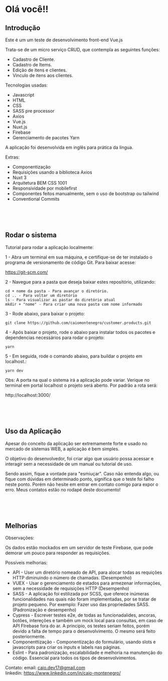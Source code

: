 <h1> Olá você!! </h1>

<h2>Introdução</h2>

<p>Este é um um teste de desenvolvimento front-end Vue.js</p>

Trata-se de um micro serviço CRUD, que contempla as seguintes funções:

- Cadastro de Cliente.
- Cadastro de Items.
- Edição de itens e clientes.
- Vinculo de itens aos clientes.

Tecnologias usadas:

- Javascript
- HTML
- CSS
- SASS pre processor
- Axios
- Vue.js
- Nuxt.js
- Firebase
- Gerenciamento de pacotes Yarn

A aplicação foi desenvolvida em inglês para prática da língua. 

Extras:

- Componentização
- Requisições usando a biblioteca Axios
- Nuxt 3 
- Arquitetura BEM CSS 1001
- Responsividade por mobilefirst
- Componentes feitos manualmente, sem o uso de bootstrap ou tailwind
- Conventional Commits

</br></br></br>

<h2>Rodar o sistema</h2>

Tutorial para rodar a aplicação localmente:

1 - Abra um terminal em sua máquina, e certifique-se de ter instalado o 
programa de versionamento de código Git. Para baixar acesse:

https://git-scm.com/

2 - Navegue para a pasta que deseja baixar estes repositório, utilizando:

    cd + nome da pasta - Para avançar o diretório.
    cd .. - Para voltar um diretório
    ls - Para visualizar as pastar do diretório atual
    mkdir + "nome" - Para criar uma nova pasta com nome informado

3 - Rode abaixo, para baixar o projeto:

    git clone https://github.com/caiomontenegro/customer.products.git

4 - Após baixar o projeto, rode o abaixo para instalar todos os pacotes
e dependencias necessários para rodar o projeto:

    yarn 

5 - Em seguida, rode o comando abaixo, para buildar o projeto em localhost.:

    yarn dev

Obs: A porta na qual o sistema irá a aplicação pode variar. Verique no terminal
em portal localhost o projeto será aberto. Por padrão a rota será:

http://localhost:3000/


</br></br></br>

<h2>Uso da Aplicação</h2>

Apesar do conceito da aplicação ser extremamente forte e usado no mercado de 
sistemas WEB, a aplicação é bem simples. 

O objetivo do desenvolvedor, foi criar algo que usuário possa acessar e interagir
sem a necessidade de um manual ou tutorial de uso. 

Sendo assim, fique a vontade para "esmiuçar". Caso não entenda algo, ou fique
com dúvidas em determinado ponto, significa que o teste foi falho neste ponto.
Porém não hesite em entrar em contato comigo para expor o erro. Meus contatos
estão no rodapé deste documento!


</br></br></br>

<h2>Melhorias</h2>

Observações:

Os dados estão mockados em um servidor de teste Firebase, que pode 
demorar um pouco para responder as requisições.

Possíveis melhorias:

- API - User um diretório nomeado de API, para alocar todas as requições HTTP
diminuindo o número de chamadas. (Desempenho)
- VUEX - Usar o gerenciamento de estados para armezenar informações, sem a necessidade
de requisições HTTP (Desempenho)
- SASS - A aplicação foi estilizada por SCSS, que oferece inúmeras funcionalidades nas quais
não foram implementadas, por se tratar de projeto pequeno. Por exemplo:
Fazer uso das propriedades SASS.  (Padronização e desempenho)
- Cypress - Escrever testes e2e, de todas as funcionadalides, ancoras, botões, intereções
e também um mock local para consultas, em caso de API FIrebase fora do ar.
A principio, os testes seriam feitos, porém devido a falta de tempo para o desenvolvimento. O
mesmo será feito posteriormente.
- Componenttização - Componentização do formulário, usando slots e javascripts para 
criar os inputs e labels nas páginas.
- Eslint - Para padronização, escalabilidade e melhoria na manutenção do código. Essencial
para todos os tipos de desenvolvimentos.


Contato:
email: caio.dev17@gmail.com </br>
linkedin: https://www.linkedin.com/in/caio-montenegro/
